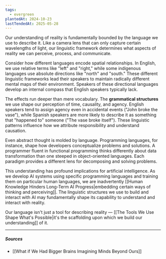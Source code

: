 ```yaml
---
tags:
  - evergreen
plantedAt: 2024-10-23
lastTendedAt: 2025-05-28
---
```

Our understanding of reality is fundamentally bounded by the language we use to describe it. Like a camera lens that can only capture certain wavelengths of light, our linguistic framework determines what aspects of reality we can perceive, process, and communicate.

Consider how different languages encode spatial relationships. In English, we use relative terms like "left" and "right," while some indigenous languages use absolute directions like "north" and "south." These different linguistic frameworks lead their speakers to maintain radically different mental maps of their environment. Speakers of these directional languages develop an internal compass that English speakers typically lack.

The effects run deeper than mere vocabulary. The **grammatical structures** we use shape our perception of time, causality, and agency. English speakers tend to assign agency even in accidental events ("John broke the vase"), while Spanish speakers are more likely to describe it as something that "happened to" someone ("The vase broke itself"). These linguistic patterns influence how we attribute responsibility and understand causation.

Even abstract thought is molded by language. Programming languages, for instance, shape how developers conceptualize problems and solutions. A programmer fluent in functional programming thinks differently about data transformation than one steeped in object-oriented languages. Each paradigm provides a different lens for decomposing and solving problems.

This understanding has profound implications for artificial intelligence. As we develop AI systems using specific programming languages and training them on particular human languages, we are inadvertently [[Human Knowledge Hinders Long-Term AI Progress|embedding certain ways of thinking and perceiving]]. The linguistic structures we use to build and interact with AI may fundamentally shape its capability to understand and interact with reality.

Our language isn't just a tool for describing reality — [[The Tools We Use Shape What's Possible|it's the scaffolding upon which we build our understanding]] of it.

---
##### Sources
- [[What if We Had Bigger Brains Imagining Minds Beyond Ours]]